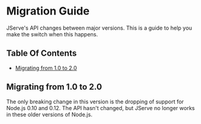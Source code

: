 
Migration Guide
===============

JServe's API changes between major versions. This is a guide to help you make the switch when this happens.


Table Of Contents
-----------------

- [Migrating from 1.0 to 2.0](#migrating-from-10-to-20)


Migrating from 1.0 to 2.0
-------------------------

The only breaking change in this version is the dropping of support for Node.js 0.10 and 0.12. The API hasn't changed, but JServe no longer works in these older versions of Node.js.
